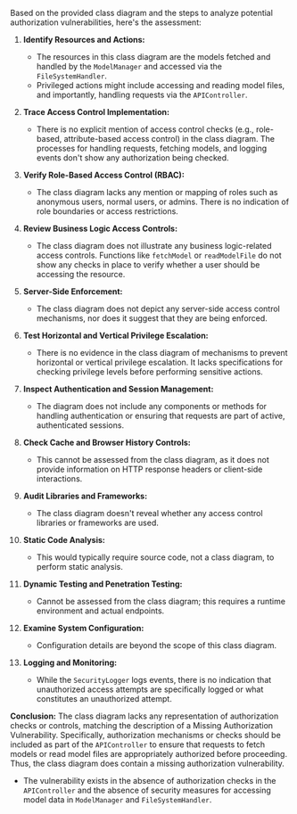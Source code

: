 Based on the provided class diagram and the steps to analyze potential authorization vulnerabilities, here's the assessment:

1. **Identify Resources and Actions:**  
   - The resources in this class diagram are the models fetched and handled by the `ModelManager` and accessed via the `FileSystemHandler`.
   - Privileged actions might include accessing and reading model files, and importantly, handling requests via the `APIController`.

2. **Trace Access Control Implementation:**  
   - There is no explicit mention of access control checks (e.g., role-based, attribute-based access control) in the class diagram. The processes for handling requests, fetching models, and logging events don't show any authorization being checked.

3. **Verify Role-Based Access Control (RBAC):**  
   - The class diagram lacks any mention or mapping of roles such as anonymous users, normal users, or admins. There is no indication of role boundaries or access restrictions.

4. **Review Business Logic Access Controls:**  
   - The class diagram does not illustrate any business logic-related access controls. Functions like `fetchModel` or `readModelFile` do not show any checks in place to verify whether a user should be accessing the resource.

5. **Server-Side Enforcement:**  
   - The class diagram does not depict any server-side access control mechanisms, nor does it suggest that they are being enforced.

6. **Test Horizontal and Vertical Privilege Escalation:**  
   - There is no evidence in the class diagram of mechanisms to prevent horizontal or vertical privilege escalation. It lacks specifications for checking privilege levels before performing sensitive actions.

7. **Inspect Authentication and Session Management:**  
   - The diagram does not include any components or methods for handling authentication or ensuring that requests are part of active, authenticated sessions.

8. **Check Cache and Browser History Controls:**  
   - This cannot be assessed from the class diagram, as it does not provide information on HTTP response headers or client-side interactions.

9. **Audit Libraries and Frameworks:**  
   - The class diagram doesn't reveal whether any access control libraries or frameworks are used.

10. **Static Code Analysis:**  
    - This would typically require source code, not a class diagram, to perform static analysis.

11. **Dynamic Testing and Penetration Testing:**  
    - Cannot be assessed from the class diagram; this requires a runtime environment and actual endpoints.

12. **Examine System Configuration:**  
    - Configuration details are beyond the scope of this class diagram.

13. **Logging and Monitoring:**  
    - While the `SecurityLogger` logs events, there is no indication that unauthorized access attempts are specifically logged or what constitutes an unauthorized attempt.

**Conclusion:** The class diagram lacks any representation of authorization checks or controls, matching the description of a Missing Authorization Vulnerability. Specifically, authorization mechanisms or checks should be included as part of the `APIController` to ensure that requests to fetch models or read model files are appropriately authorized before proceeding. Thus, the class diagram does contain a missing authorization vulnerability.

- The vulnerability exists in the absence of authorization checks in the `APIController` and the absence of security measures for accessing model data in `ModelManager` and `FileSystemHandler`.